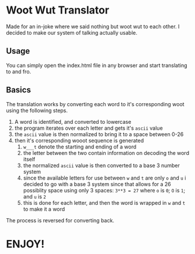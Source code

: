 # Woot Wut Translator

Made for an in-joke where we said nothing but woot wut to each other. I decided to make our system of talking actually usable.

## Usage
You can simply open the index.html file in any browser and start translating to and fro.

## Basics
The translation works by converting each word to it's corresponding woot using the following steps.
1. A word is identified, and converted to lowercase
2. the program iterates over each letter and gets it's `ascii` value
3. the `ascii` value is then normalized to bring it to a space between 0-26
4. then it's corresponding wooot sequence is generated
   1. `w___t` denote the starting and ending of a word
   2. the letter between the two contain information on decoding the word itself
   3. the normalized `ascii` value is then converted to a base 3 number system
   4. since the available letters for use between `w` and `t` are only `o` and `u` i decided to go with a base 3 system since that allows for a 26 possiblity space using only 3 spaces: `3**3 = 27` where `o` is `0`; `O` is `1`; and `u` is `2`
   5. this is done for each letter, and then the word is wrapped in `w` and `t` to make it a word

The process is reversed for converting back.

# ENJOY!